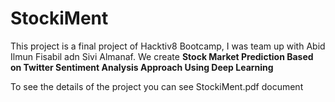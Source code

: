 # StockiMent

This project is a final project of Hacktiv8 Bootcamp, I was team up with Abid Ilmun Fisabil adn Sivi Almanaf. We create **Stock Market Prediction Based on Twitter Sentiment Analysis Approach Using Deep Learning** 

To see the details of the project you can see StockiMent.pdf document

